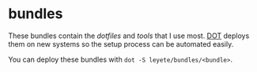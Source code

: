 # bundles
These bundles contain the *dotfiles* and *tools* that I use most. [DOT](https://github.com/leyete/dot)
deploys them on new systems so the setup process can be automated easily.

You can deploy these bundles with ```dot -S leyete/bundles/<bundle>```.
